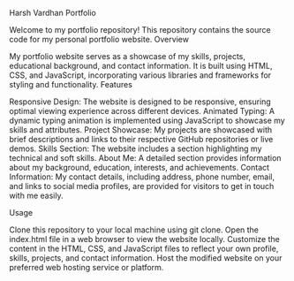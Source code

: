 Harsh Vardhan Portfolio

Welcome to my portfolio repository! This repository contains the source code for my personal portfolio website. Overview

My portfolio website serves as a showcase of my skills, projects, educational background, and contact information. It is built using HTML, CSS, and JavaScript, incorporating various libraries and frameworks for styling and functionality. Features

Responsive Design: The website is designed to be responsive, ensuring optimal viewing experience across different devices.
Animated Typing: A dynamic typing animation is implemented using JavaScript to showcase my skills and attributes.
Project Showcase: My projects are showcased with brief descriptions and links to their respective GitHub repositories or live demos.
Skills Section: The website includes a section highlighting my technical and soft skills.
About Me: A detailed section provides information about my background, education, interests, and achievements.
Contact Information: My contact details, including address, phone number, email, and links to social media profiles, are provided for visitors to get in touch with me easily.

Usage

Clone this repository to your local machine using git clone.
Open the index.html file in a web browser to view the website locally.
Customize the content in the HTML, CSS, and JavaScript files to reflect your own profile, skills, projects, and contact information.
Host the modified website on your preferred web hosting service or platform.

